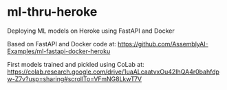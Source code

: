 # ml-thru-heroke
Deploying ML models on Heroke using FastAPI and Docker

Based on FastAPI and Docker code at: https://github.com/AssemblyAI-Examples/ml-fastapi-docker-heroku

First models trained and pickled using CoLab at: https://colab.research.google.com/drive/1uaALcaatvxOu42IhQA4r0bahfdpw-Z7v?usp=sharing#scrollTo=VFmNG8LkwT7V

